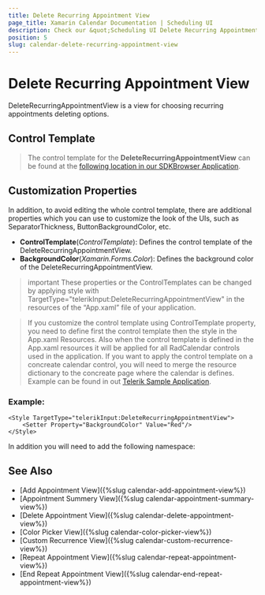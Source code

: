 ```yaml
---
title: Delete Recurring Appointment View
page_title: Xamarin Calendar Documentation | Scheduling UI
description: Check our &quot;Scheduling UI Delete Recurring Appointment View&quot; documentation article for Telerik Calendar for Xamarin control.
position: 5
slug: calendar-delete-recurring-appointment-view
---
```


# Delete Recurring Appointment View

DeleteRecurringAppointmentView is a view for choosing recurring appointments deleting options.

## Control Template

> The control template for the **DeleteRecurringAppointmentView** can be found at the [following location in our SDKBrowser Application](https://github.com/telerik/xamarin-forms-sdk/blob/master/XamarinSDK/SDKBrowser/SDKBrowser/Examples/CalendarControl/SchedulingCategory/SchedulingUIViews/DeleteRecurringAppointmentView.xaml).

## Customization Properties 

In addition, to avoid editing the whole control template, there are additional properties which you can use to customize the look of the UIs, such as SeparatorThickness, ButtonBackgroundColor, etc.  

* **ControlTemplate**(*ControlTemplate*): Defines the control template of the DeleteRecurringAppointmentView.
* **BackgroundColor**(*Xamarin.Forms.Color*): Defines the background color of the DeleteRecurringAppointmentView.

>important These properties or the ControlTemplates can be changed by applying style with TargetType="telerikInput:DeleteRecurringAppointmentView" in the resources of the “App.xaml” file of your application. 

> If you customize the control template using ControlTemplate property, you need to define first the control template then the style in the App.xaml Resources. Also when the control template is defined in the App.xaml resources it will be applied for all RadCalendar controls used in the application. If you want to apply the control template on a concreate calendar control, you will need to merge the resource dictionary to the concreate page where the calendar is defines. Example can be found in out [Telerik Sample Application](https://github.com/telerik/telerik-xamarin-forms-samples/tree/master/QSF/QSF/Examples/CalendarControl/SchedulingUICustomizationExample).  

### Example:

```XAML
<Style TargetType="telerikInput:DeleteRecurringAppointmentView">
    <Setter Property="BackgroundColor" Value="Red"/>
</Style>
```

In addition you will need to add the following namespace: 

<snippet id='xmlns-telerikinput'/>

## See Also

* [Add Appointment View]({%slug calendar-add-appointment-view%})
* [Appointment Summery View]({%slug calendar-appointment-summary-view%})
* [Delete Appointment View]({%slug calendar-delete-appointment-view%})
* [Color Picker View]({%slug calendar-color-picker-view%})
* [Custom Recurrence View]({%slug calendar-custom-recurrence-view%})
* [Repeat Appointment View]({%slug calendar-repeat-appointment-view%})
* [End Repeat Appointment View]({%slug calendar-end-repeat-appointment-view%})
